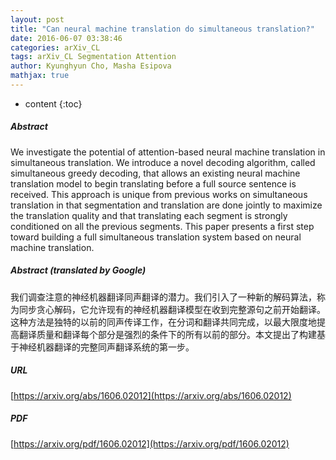 ```yaml
---
layout: post
title: "Can neural machine translation do simultaneous translation?"
date: 2016-06-07 03:38:46
categories: arXiv_CL
tags: arXiv_CL Segmentation Attention
author: Kyunghyun Cho, Masha Esipova
mathjax: true
---
```


* content
{:toc}

##### Abstract
We investigate the potential of attention-based neural machine translation in simultaneous translation. We introduce a novel decoding algorithm, called simultaneous greedy decoding, that allows an existing neural machine translation model to begin translating before a full source sentence is received. This approach is unique from previous works on simultaneous translation in that segmentation and translation are done jointly to maximize the translation quality and that translating each segment is strongly conditioned on all the previous segments. This paper presents a first step toward building a full simultaneous translation system based on neural machine translation.

##### Abstract (translated by Google)
我们调查注意的神经机器翻译同声翻译的潜力。我们引入了一种新的解码算法，称为同步贪心解码，它允许现有的神经机器翻译模型在收到完整源句之前开始翻译。这种方法是独特的以前的同声传译工作，在分词和翻译共同完成，以最大限度地提高翻译质量和翻译每个部分是强烈的条件下的所有以前的部分。本文提出了构建基于神经机器翻译的完整同声翻译系统的第一步。

##### URL
[https://arxiv.org/abs/1606.02012](https://arxiv.org/abs/1606.02012)

##### PDF
[https://arxiv.org/pdf/1606.02012](https://arxiv.org/pdf/1606.02012)

